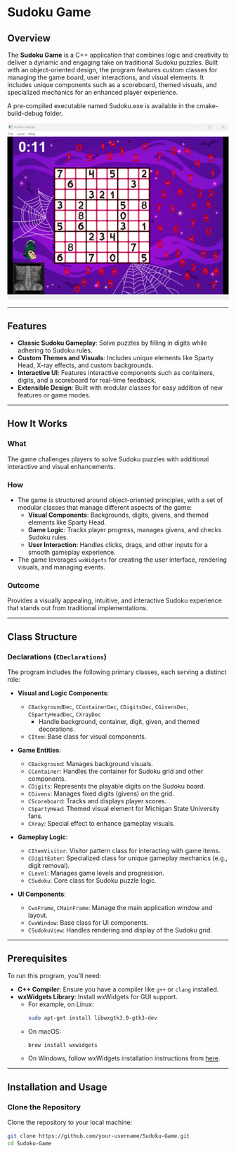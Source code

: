 # Sudoku Game  

## Overview  
The **Sudoku Game** is a C++ application that combines logic and creativity to deliver a dynamic and engaging take on traditional Sudoku puzzles. Built with an object-oriented design, the program features custom classes for managing the game board, user interactions, and visual elements. It includes unique components such as a scoreboard, themed visuals, and specialized mechanics for an enhanced player experience.  

A pre-compiled executable named Sudoku.exe is available in the cmake-build-debug folder.

![executable picture](Program_Picture.png)

---

## Features  
- **Classic Sudoku Gameplay**: Solve puzzles by filling in digits while adhering to Sudoku rules.  
- **Custom Themes and Visuals**: Includes unique elements like Sparty Head, X-ray effects, and custom backgrounds.  
- **Interactive UI**: Features interactive components such as containers, digits, and a scoreboard for real-time feedback.  
- **Extensible Design**: Built with modular classes for easy addition of new features or game modes.  

---

## How It Works  

### **What**  
The game challenges players to solve Sudoku puzzles with additional interactive and visual enhancements.  

### **How**  
- The game is structured around object-oriented principles, with a set of modular classes that manage different aspects of the game:  
  - **Visual Components**: Backgrounds, digits, givens, and themed elements like Sparty Head.  
  - **Game Logic**: Tracks player progress, manages givens, and checks Sudoku rules.  
  - **User Interaction**: Handles clicks, drags, and other inputs for a smooth gameplay experience.  
- The game leverages `wxWidgets` for creating the user interface, rendering visuals, and managing events.  

### **Outcome**  
Provides a visually appealing, intuitive, and interactive Sudoku experience that stands out from traditional implementations.  

---

## Class Structure  

### Declarations (`CDeclarations`)  
The program includes the following primary classes, each serving a distinct role:  

- **Visual and Logic Components**:  
  - `CBackgroundDec`, `CContainerDec`, `CDigitsDec`, `CGivensDec`, `CSpartyHeadDec`, `CXrayDec`  
    - Handle background, container, digit, given, and themed decorations.  
  - `CItem`: Base class for visual components.  

- **Game Entities**:  
  - `CBackground`: Manages background visuals.  
  - `CContainer`: Handles the container for Sudoku grid and other components.  
  - `CDigits`: Represents the playable digits on the Sudoku board.  
  - `CGivens`: Manages fixed digits (givens) on the grid.  
  - `CScoreboard`: Tracks and displays player scores.  
  - `CSpartyHead`: Themed visual element for Michigan State University fans.  
  - `CXray`: Special effect to enhance gameplay visuals.  

- **Gameplay Logic**:  
  - `CItemVisitor`: Visitor pattern class for interacting with game items.  
  - `CDigitEater`: Specialized class for unique gameplay mechanics (e.g., digit removal).  
  - `CLevel`: Manages game levels and progression.  
  - `CSudoku`: Core class for Sudoku puzzle logic.  

- **UI Components**:  
  - `CwxFrame`, `CMainFrame`: Manage the main application window and layout.  
  - `CwxWindow`: Base class for UI components.  
  - `CSudokuView`: Handles rendering and display of the Sudoku grid.  

---

## Prerequisites  

To run this program, you’ll need:  
- **C++ Compiler**: Ensure you have a compiler like `g++` or `clang` installed.  
- **wxWidgets Library**: Install wxWidgets for GUI support.  
  - For example, on Linux:  
    ```bash
    sudo apt-get install libwxgtk3.0-gtk3-dev
    ```  
  - On macOS:  
    ```bash
    brew install wxwidgets
    ```  
  - On Windows, follow wxWidgets installation instructions from [here](https://www.wxwidgets.org/downloads/).  

---

## Installation and Usage  

### Clone the Repository  
Clone the repository to your local machine:  
```bash  
git clone https://github.com/your-username/Sudoku-Game.git  
cd Sudoku-Game  
